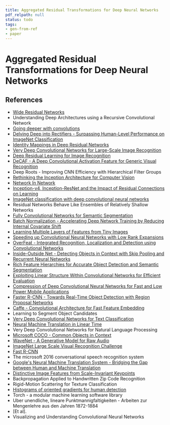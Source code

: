 ```yaml
---
title: Aggregated Residual Transformations for Deep Neural Networks
pdf_relpath: null
status: todo
tags:
- gen-from-ref
- paper
---
```


# Aggregated Residual Transformations for Deep Neural Networks

## References

- [Wide Residual Networks](./wide-residual-networks.md)
- Understanding Deep Architectures using a Recursive Convolutional Network
- [Going deeper with convolutions](./going-deeper-with-convolutions.md)
- [Delving Deep into Rectifiers - Surpassing Human-Level Performance on ImageNet Classification](./delving-deep-into-rectifiers-surpassing-human-level-performance-on-imagenet-classification.md)
- [Identity Mappings in Deep Residual Networks](./identity-mappings-in-deep-residual-networks.md)
- [Very Deep Convolutional Networks for Large-Scale Image Recognition](./very-deep-convolutional-networks-for-large-scale-image-recognition.md)
- [Deep Residual Learning for Image Recognition](./deep-residual-learning-for-image-recognition.md)
- [DeCAF - A Deep Convolutional Activation Feature for Generic Visual Recognition](./decaf-a-deep-convolutional-activation-feature-for-generic-visual-recognition.md)
- Deep Roots - Improving CNN Efficiency with Hierarchical Filter Groups
- [Rethinking the Inception Architecture for Computer Vision](./rethinking-the-inception-architecture-for-computer-vision.md)
- [Network In Network](./network-in-network.md)
- [Inception-v4, Inception-ResNet and the Impact of Residual Connections on Learning](./inception-v4-inception-resnet-and-the-impact-of-residual-connections-on-learning.md)
- [ImageNet classification with deep convolutional neural networks](./imagenet-classification-with-deep-convolutional-neural-networks.md)
- Residual Networks Behave Like Ensembles of Relatively Shallow Networks
- [Fully Convolutional Networks for Semantic Segmentation](./fully-convolutional-networks-for-semantic-segmentation.md)
- [Batch Normalization - Accelerating Deep Network Training by Reducing Internal Covariate Shift](./batch-normalization-accelerating-deep-network-training-by-reducing-internal-covariate-shift.md)
- [Learning Multiple Layers of Features from Tiny Images](./learning-multiple-layers-of-features-from-tiny-images.md)
- [Speeding up Convolutional Neural Networks with Low Rank Expansions](./speeding-up-convolutional-neural-networks-with-low-rank-expansions.md)
- [OverFeat - Integrated Recognition, Localization and Detection using Convolutional Networks](./overfeat-integrated-recognition-localization-and-detection-using-convolutional-networks.md)
- [Inside-Outside Net - Detecting Objects in Context with Skip Pooling and Recurrent Neural Networks](./inside-outside-net-detecting-objects-in-context-with-skip-pooling-and-recurrent-neural-networks.md)
- [Rich Feature Hierarchies for Accurate Object Detection and Semantic Segmentation](./rich-feature-hierarchies-for-accurate-object-detection-and-semantic-segmentation.md)
- [Exploiting Linear Structure Within Convolutional Networks for Efficient Evaluation](./exploiting-linear-structure-within-convolutional-networks-for-efficient-evaluation.md)
- [Compression of Deep Convolutional Neural Networks for Fast and Low Power Mobile Applications](./compression-of-deep-convolutional-neural-networks-for-fast-and-low-power-mobile-applications.md)
- [Faster R-CNN - Towards Real-Time Object Detection with Region Proposal Networks](./faster-r-cnn-towards-real-time-object-detection-with-region-proposal-networks.md)
- [Caffe - Convolutional Architecture for Fast Feature Embedding](./caffe-convolutional-architecture-for-fast-feature-embedding.md)
- Learning to Segment Object Candidates
- [Very Deep Convolutional Networks for Text Classification](./very-deep-convolutional-networks-for-text-classification.md)
- [Neural Machine Translation in Linear Time](./neural-machine-translation-in-linear-time.md)
- Very Deep Convolutional Networks for Natural Language Processing
- [Microsoft COCO - Common Objects in Context](./microsoft-coco-common-objects-in-context.md)
- [WaveNet - A Generative Model for Raw Audio](./wavenet-a-generative-model-for-raw-audio.md)
- [ImageNet Large Scale Visual Recognition Challenge](./imagenet-large-scale-visual-recognition-challenge.md)
- [Fast R-CNN](./fast-r-cnn.md)
- The microsoft 2016 conversational speech recognition system
- [Google's Neural Machine Translation System - Bridging the Gap between Human and Machine Translation](./google-s-neural-machine-translation-system-bridging-the-gap-between-human-and-machine-translation.md)
- [Distinctive Image Features from Scale-Invariant Keypoints](./distinctive-image-features-from-scale-invariant-keypoints.md)
- Backpropagation Applied to Handwritten Zip Code Recognition
- Rigid-Motion Scattering for Texture Classification
- [Histograms of oriented gradients for human detection](./histograms-of-oriented-gradients-for-human-detection.md)
- Torch - a modular machine learning software library
- Uber unendliche, lineare Punktmannigfaltigkeiten - Arbeiten zur Mengenlehre aus den Jahren 1872-1884
- [Et al].
- Visualizing and Understanding Convolutional Neural Networks
